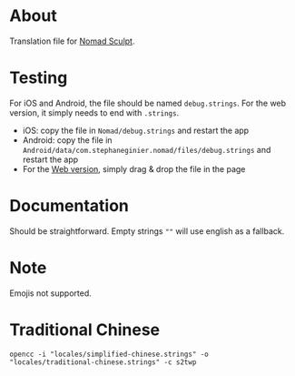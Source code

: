 # About

Translation file for [Nomad Sculpt](https://nomadsculpt.com/).

# Testing

For iOS and Android, the file should be named `debug.strings`.
For the web version, it simply needs to end with `.strings`.

- iOS: copy the file in `Nomad/debug.strings` and restart the app
- Android: copy the file in `Android/data/com.stephaneginier.nomad/files/debug.strings` and restart the app
- For the [Web version](https://nomadsculpt.com/demo/), simply drag & drop the file in the page

# Documentation

Should be straightforward.
Empty strings `""` will use english as a fallback.

# Note
Emojis not supported.

# Traditional Chinese

```
opencc -i "locales/simplified-chinese.strings" -o "locales/traditional-chinese.strings" -c s2twp
```

<!-- 
# Integration

```
crowdin download && ./../../build/nomad a
crowdin upload
crowdin upload translations --auto-approve-imported --import-eq-suggestions
```
 -->